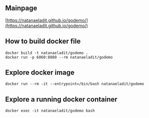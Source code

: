 ## Mainpage
[https://natanaeladit.github.io/godemo/](https://natanaeladit.github.io/godemo/)

## How to build docker file
```
docker build -t natanaeladit/godemo .
docker run -p 6060:8080 --rm natanaeladit/godemo
```

## Explore docker image
```
docker run --rm -it --entrypoint=/bin/bash natanaeladit/godemo
```

## Explore a running docker container
```
docker exec -it natanaeladit/godemo bash
```